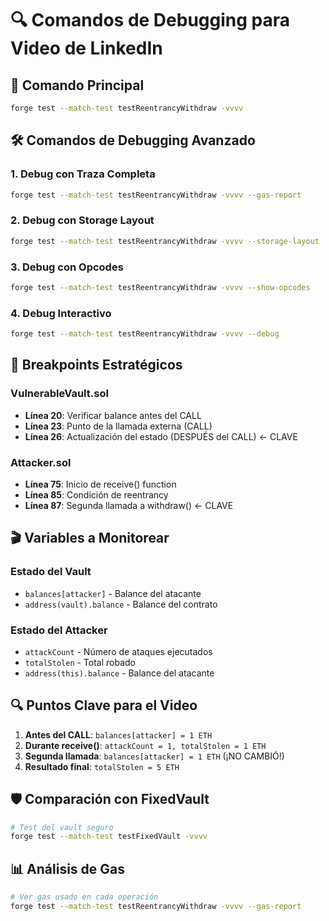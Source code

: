 # 🔍 Comandos de Debugging para Video de LinkedIn

## 🎯 Comando Principal
```bash
forge test --match-test testReentrancyWithdraw -vvvv
```

## 🛠️ Comandos de Debugging Avanzado

### 1. Debug con Traza Completa
```bash
forge test --match-test testReentrancyWithdraw -vvvv --gas-report
```

### 2. Debug con Storage Layout
```bash
forge test --match-test testReentrancyWithdraw -vvvv --storage-layout
```

### 3. Debug con Opcodes
```bash
forge test --match-test testReentrancyWithdraw -vvvv --show-opcodes
```

### 4. Debug Interactivo
```bash
forge test --match-test testReentrancyWithdraw -vvvv --debug
```

## 📍 Breakpoints Estratégicos

### VulnerableVault.sol
- **Línea 20**: Verificar balance antes del CALL
- **Línea 23**: Punto de la llamada externa (CALL)
- **Línea 26**: Actualización del estado (DESPUÉS del CALL) ← CLAVE

### Attacker.sol
- **Línea 75**: Inicio de receive() function
- **Línea 85**: Condición de reentrancy
- **Línea 87**: Segunda llamada a withdraw() ← CLAVE

## 🎬 Variables a Monitorear

### Estado del Vault
- `balances[attacker]` - Balance del atacante
- `address(vault).balance` - Balance del contrato

### Estado del Attacker
- `attackCount` - Número de ataques ejecutados
- `totalStolen` - Total robado
- `address(this).balance` - Balance del atacante

## 🔍 Puntos Clave para el Video

1. **Antes del CALL**: `balances[attacker] = 1 ETH`
2. **Durante receive()**: `attackCount = 1, totalStolen = 1 ETH`
3. **Segunda llamada**: `balances[attacker] = 1 ETH` (¡NO CAMBIÓ!)
4. **Resultado final**: `totalStolen = 5 ETH`

## 🛡️ Comparación con FixedVault

```bash
# Test del vault seguro
forge test --match-test testFixedVault -vvvv
```

## 📊 Análisis de Gas

```bash
# Ver gas usado en cada operación
forge test --match-test testReentrancyWithdraw -vvvv --gas-report
```
